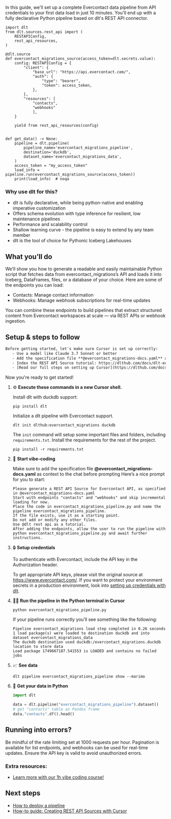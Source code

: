 In this guide, we'll set up a complete Evercontact data pipeline from API credentials to your first data load in just 10 minutes. You'll end up with a fully declarative Python pipeline based on dlt's REST API connector.

```python-outcome
import dlt
from dlt.sources.rest_api import (
    RESTAPIConfig,
    rest_api_resources,
)

@dlt.source
def evercontact_migrations_source(access_token=dlt.secrets.value):
    config: RESTAPIConfig = {
        "client": {
            "base_url": "https://api.evercontact.com/",
            "auth": {
                "type": "bearer",
                "token": access_token,
            },
        },
        "resources": [
            "contacts",
            "webhooks"
            ],
    }

    yield from rest_api_resources(config)


def get_data() -> None:
    pipeline = dlt.pipeline(
        pipeline_name='evercontact_migrations_pipeline',
        destination='duckdb',
        dataset_name='evercontact_migrations_data', 
    )
    access_token = "my_access_token"
    load_info = pipeline.run(evercontact_migrations_source(access_token))
    print(load_info)  # noqa
```

### Why use dlt for this?

- dlt is fully declarative, while being python-native and enabling imperative customization
- Offers schema evolution with type inference for resilient, low maintenance pipelines
- Performance and scalability control
- Shallow learning curve - the pipeline is easy to extend by any team member
- dlt is the tool of choice for Pythonic Iceberg Lakehouses

## What you’ll do

We’ll show you how to generate a readable and easily maintainable Python script that fetches data from evercontact_migrations’s API and loads it into Iceberg, DataFrames, files, or a database of your choice. Here are some of the endpoints you can load:

- Contacts: Manage contact information
- Webhooks: Manage webhook subscriptions for real-time updates

You can combine these endpoints to build pipelines that extract structured content from Evercontact workspaces at scale — via REST APIs or webhook ingestion.

## Setup & steps to follow

```default
Before getting started, let's make sure Cursor is set up correctly:
   - Use a model like Claude 3.7 Sonnet or better
   - Add the specification file **@evercontact_migrations-docs.yaml** as context
   - Index the REST API Source tutorial: https://dlthub.com/docs/dlt-ecosystem/verified-sources/rest_api/ and add it to context as **@dlt rest api**
   - [Read our full steps on setting up Cursor](https://dlthub.com/docs/dlt-ecosystem/llm-tooling/cursor-restapi#23-configuring-cursor-with-documentation)
```

Now you're ready to get started! 

1. ⚙️ **Execute these commands in a new Cursor shell.**
    
    Install dlt with duckdb support:
    ```shell
    pip install dlt
    ```

    Initialize a dlt pipeline with Evercontact support.
    ```shell
    dlt init dlthub:evercontact_migrations duckdb
    ```

    The `init` command will setup some important files and folders, including `requirements.txt`. Install the requirements for the rest of the project.
    ```shell
    pip install -r requirements.txt
    ```
    
2. 🤠 **Start vibe-coding**
    
    Make sure to add the specification file **@evercontact_migrations-docs.yaml** as context to the chat before prompting
    Here’s a nice prompt for you to start: 
    
    ```prompt
    Please generate a REST API Source for Evercontact API, as specified in @evercontact_migrations-docs.yaml 
    Start with endpoints "contacts" and "webhooks" and skip incremental loading for now. 
    Place the code in evercontact_migrations_pipeline.py and name the pipeline evercontact_migrations_pipeline. 
    If the file exists, use it as a starting point. 
    Do not add or modify any other files. 
    Use @dlt rest api as a tutorial. 
    After adding the endpoints, allow the user to run the pipeline with python evercontact_migrations_pipeline.py and await further instructions.
    ```

    
3. 🔒 **Setup credentials** 
    
    To authenticate with Evercontact, include the API key in the Authorization header.
    
    To get appropriate API keys, please visit the original source at https://www.evercontact.com/.
    If you want to protect your environment secrets in a production environment, look into [setting up credentials with dlt](https://dlthub.com/docs/walkthroughs/add_credentials).
    
4. 🏃‍♀️ **Run the pipeline in the Python terminal in Cursor**
    
    ```shell
    python evercontact_migrations_pipeline.py
    ```
    
    If your pipeline runs correctly you’ll see something like the following:
    
    ```shell
    Pipeline evercontact_migrations load step completed in 0.26 seconds
    1 load package(s) were loaded to destination duckdb and into dataset evercontact_migrations_data
    The duckdb destination used duckdb:/evercontact_migrations.duckdb location to store data
    Load package 1749667187.541553 is LOADED and contains no failed jobs
    ```
    
5. 📈 **See data**
    
    ```shell
    dlt pipeline evercontact_migrations_pipeline show --marimo
    ```
    
6. 🐍 **Get your data in Python**
    
    ```python
    import dlt

   data = dlt.pipeline("evercontact_migrations_pipeline").dataset()
   # get "contacts" table as Pandas frame
   data."contacts".df().head()
    ```

## Running into errors?

Be mindful of the rate limiting set at 1000 requests per hour. Pagination is available for list endpoints, and webhooks can be used for real-time updates. Ensure the API key is valid to avoid unauthorized errors.

### Extra resources:

- [Learn more with our 1h vibe coding course!](https://www.youtube.com/watch?v=GGid70rnJuM)

## Next steps

- [How to deploy a pipeline](https://dlthub.com/docs/walkthroughs/deploy-a-pipeline)
- [How-to guide: Creating REST API Sources with Cursor](https://dlthub.com/docs/dlt-ecosystem/llm-tooling/cursor-restapi)
